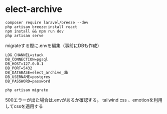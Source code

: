 
# elect-archive

```
composer require laravel/breeze --dev
php artisan breeze:install react
npm install && npm run dev
php artisan serve
```

migrateする際に.envを編集（事前にDBも作成）
```
LOG_CHANNEL=stack
DB_CONNECTION=pgsql
DB_HOST=127.0.0.1
DB_PORT=5432
DB_DATABASE=elect_archive_db
DB_USERNAME=postgres
DB_PASSWORD=password
```

```
php artisan migrate
```

500エラーが出た場合は.envがあるか確認する。
tailwind css 、emotionを利用してcssを適用する
